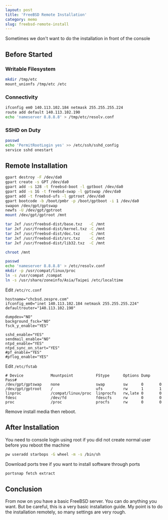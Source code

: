 ```yaml
---
layout: post
title: 'FreeBSD Remote Installation'
category: memo
slug: freebsd-remote-install
---
```

Sometimes we don't want to do the installation in front of the console

## Before Started

### Writable Filesystem

```bash
mkdir /tmp/etc
mount_unionfs /tmp/etc /etc
```

### Connectivity

```bash
ifconfig em0 140.113.102.184 netmask 255.255.255.224
route add default 140.113.102.190
echo 'nameserver 8.8.8.8' > /tmp/etc/resolv.conf
```

### SSHD on Duty

```bash
passwd
echo 'PermitRootLogin yes' >> /etc/ssh/sshd_config
service sshd onestart
```

## Remote Installation

```bash
gpart destroy -F /dev/da0
gpart create -s GPT /dev/da0
gpart add -s 128 -t freebsd-boot -l gptboot /dev/da0
gpart add -s 1G -t freebsd-swap -l gptswap /dev/da0
gpart add -t freebsd-ufs -l gptroot /dev/da0
gpart bootcode -b /boot/pmbr -p /boot/gptboot -i 1 /dev/da0
swapon /dev/gpt/gptswap
newfs -U /dev/gpt/gptroot
mount /dev/gpt/gptroot /mnt

tar Jxf /usr/freebsd-dist/base.txz   -C /mnt
tar Jxf /usr/freebsd-dist/kernel.txz -C /mnt
tar Jxf /usr/freebsd-dist/doc.txz    -C /mnt
tar Jxf /usr/freebsd-dist/src.txz    -C /mnt
tar Jxf /usr/freebsd-dist/lib32.txz  -C /mnt

chroot /mnt
```

```bash
passwd
echo 'nameserver 8.8.8.8' > /etc/resolv.conf
mkdir -p /usr/compat/linux/proc
ln -s /usr/compat /compat
ln -s /usr/share/zoneinfo/Asia/Taipei /etc/localtime
```

Edit `/etc/rc.conf`

```text
hostname="chcbsd.zespre.com"
ifconfig_em0="inet 140.113.102.184 netmask 255.255.255.224"
defaultrouter="140.113.102.190"

dumpdev="NO"
background_fsck="NO"
fsck_y_enable="YES"

sshd_enable="YES"
sendmail_enable="NO"
ntpd_enable="YES"
ntpd_sync_on_start="YES"
#pf_enable="YES"
#pflog_enable="YES"
```

Edit `/etc/fstab`

```text
# Device            Mountpoint          FStype      Options Dump    Pass#
/dev/gpt/gptswap    none                swap        sw      0       0
/dev/gpt/gptroot    /                   ufs         rw      1       1
linproc             /compat/linux/proc  linprocfs   rw,late 0       0
fdesc               /dev/fd             fdescfs     rw      0       0
proc                /proc               procfs      rw      0       0
```

Remove install media then reboot.

## After Installation

You need to console login using root if you did not create normal user before
you reboot the machine

```bash
pw useradd starbops -G wheel -m -s /bin/sh
```

Download ports tree if you want to install software through ports

```bash
portsnap fetch extract
```

## Conclusion

From now on you have a basic FreeBSD server. You can do anything you want. But
be careful, this is a very basic installation guide. My point is to do the
installation remotely, so many settings are very rough.
